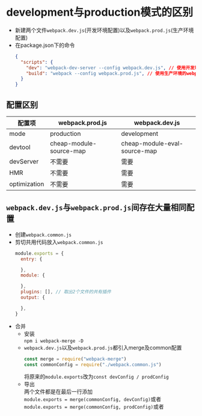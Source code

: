 # development与production模式的区别
- 新建两个文件`webpack.dev.js`(开发环境配置)以及`webpack.prod.js`(生产环境配置)
- 在package.json下的命令
  ```json
  {
    "scripts": {
      "dev": "webpack-dev-server --config webpack.dev.js", // 使用开发环境的webpack配置进行打包
      "build": "webpack --config webpack.prod.js", // 使用生产环境的webpack配置进行打包
    }
  }
  ```

## 配置区别
配置项|webpack.prod.js|webpack.dev.js
-|-|-
mode|production|development
devtool|cheap-module-source-map|cheap-module-eval-source-map
devServer|不需要|需要
HMR|不需要|需要
optimization|不需要|需要

## `webpack.dev.js`与`webpack.prod.js`间存在大量相同配置
- 创建`webpack.common.js`
- 剪切共用代码放入`webpack.common.js`
  ```js
  module.exports = {
    entry: {

    },
    module: {

    },
    plugins: [], // 取出2个文件的共有插件
    output: {

    },
  }
  ```
- 合并
  * 安装  
    `npm i webpack-merge -D`  
  * `webpack.dev.js`以及`webpack.prod.js`都引入merge及common配置
    ```js
    const merge = require("webpack-merge")
    const commonConfig = require("./webpack.common.js")
    ```
    将原来的`module.exports`改为`const devConfig / prodConfig`
  * 导出  
    两个文件都是在最后一行添加  
    `module.exports = merge(commonConfig, devConfig)`或者  
    `module.exports = merge(commonConfig, prodConfig)`或者  
